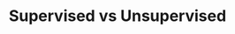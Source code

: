 ---
layout: post
is_post: on
post_url : "https://hackmd.io/@machine-learning/B1tFmAkU8"
title:  "Supervised vs Unsupervised"
keywords: ""
categories: [machine-learning]
tags: [Coursera, Notes, Supervised, Unsupervised]
icon: fas fa-book
---